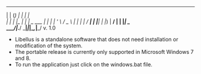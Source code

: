  _     _ _          _ _           
| |   (_) |        | | |          
| |    _| |__   ___| | |_   _ ___ 
| |   | | '_ \ / _ \ | | | | / __|
| |___| | |_) |  __/ | | |_| \__ \
\_____/_|_.__/ \___|_|_|\__,_|___/ v. 1.0

* Libellus is a standalone software that does not need installation or modification of the system. 
* The portable release is currently only supported in Microsoft Windows 7 and 8.
* To run the application just click on the windows.bat file.
